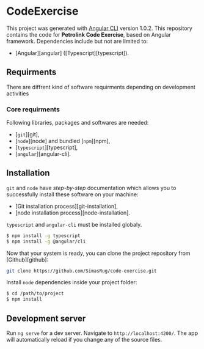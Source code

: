 # CodeExercise

This project was generated with [Angular CLI](https://github.com/angular/angular-cli) version 1.0.2.
This repository contains the code for **Petrolink Code Exercise**, based on Angular framework. Dependencies include but not are limited to:

- [Angular][angular] ([Typescript][typescript]).

## Requirments
There are diffrent kind of software requirments depending on development activities

### Core requirments
Following libraries, packages and softwares are needed:

- [`git`][git],
- [`node`][node] and bundled [`npm`][npm],
- [`typescript`][typescript],
- [`angular`][angular-cli].

## Installation
`git` and `node` have _step-by-step_ documentation which allows you to successfully install these software on your machine:

- [Git installation process][git-installation],
- [node installation process][node-installation].

`typescript` and `angular-cli` must be installed globaly.

```bash
$ npm install -g typescript
$ npm install -g @angular/cli
```
Now that your system is ready, you can clone the project repository from [Github][github]:

```bash
git clone https://github.com/SimasRug/code-exercise.git
```

Install `node` dependencies inside your project folder:

```bash
$ cd /path/to/project
$ npm install
```
## Development server

Run `ng serve` for a dev server. Navigate to `http://localhost:4200/`. The app will automatically reload if you change any of the source files.
